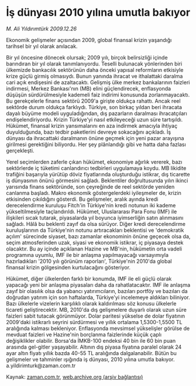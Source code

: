 # İş dünyası 2010 yılına umutla bakıyor

*M. Ali Yıldırımtürk 2009.12.26*

<tr><td class="metin" colspan="2" style="padding-top: 20px; padding-left: 5px; ">Ekonomik gelişmeler açısından 2009, global finansal krizin yaşandığı tarihsel bir yıl olarak anılacak.</td></tr><tr><td class="metin" colspan="2" style="padding-top: 20px; padding-left: 5px; "><p> Bir yıl öncesine dönecek olursak; 2009 yılı, birçok belirsizliği içinde barındıran bir yıl olarak tanımlanıyordu. Teselli bulunacak yönlerinden biri ülkemizde bankacılık sektörünün daha önceki yapısal reformların etkisiyle krize güçlü girmiş olmasıydı. Bunun yanında ihracat ve ithalattaki daralma cari açık endişesini de azaltacaktı. Gelişmiş ülke merkez bankalarının faizleri indirmesi, Merkez Bankası'nın (MB) elini güçlendirecek, enflasyonda düşüşün sürdürülmesiyle kademeli faiz indirimi konusunda zorlanmayacaktı. Bu gerekçelerle finans sektörü 2009'a girişte oldukça rahattı. Ancak reel sektörde durum oldukça farklıydı. Türkiye, son birkaç yıldan beri ihracata dayalı büyüme modeli uyguladığından, dış pazarların daralması ihracatçıları endişelendiriyordu. Krizin Türkiye'yi nasıl etkileyeceği uzun süre tartışıldı. Hükümet, finansal krizin yansımalarını en aza indirmek amacıyla ihtiyaç duyulduğunda, bazı tedbir paketlerini devreye sokacağını açıkladı. İş dünyası da ihracattaki daralmanın önüne geçmek için yeni pazar arayışına girilmesi gerektiğini biliyordu. Her şey plânlandığı gibi ve hatta daha fazlası gerçekleşti.
<p> Yerel seçimlerden zaferle çıkan hükümet, ekonomiye ağırlık vererek, bazı sektörlerde iç tüketimi canlandırıcı tedbirleri uygulamaya koydu. MB likidite trafiğini başarıyla yürütüp döviz fiyatlarında oluşturduğu istikrar, dış ticarette iş dünyasının önünü görmesini sağladı. Beklentiler doğrultusunda yılın ikinci yarısında finans sektöründe, son çeyreğinde de reel sektörde yeniden canlanma başladı. Makro ekonomik göstergelerdeki iyileşmeler de, krizin etkisinden çıkıldığını gösterdi. Bu gelişmeler, aralık ayında kredi derecelendirme kuruluşu Fitch'in Türkiye'nin kredi notunun iki kademe yükseltilmesiyle taçlandırıldı. Hükümet, Uluslararası Para Fonu (IMF) ile ilişkileri sıcak tutarak, piyasalarda yıl boyunca iyimserliğin satın alınmasını sağladı. Hâlâ bu beklenti zayıf da olsa sürüyor. Diğer kredi derecelendirme kuruluşlarının da Türkiye'nin notunu artıracakları beklentisi ve 'demokratik açılım' sürecinde siyaset, bazı zamanlar ekonominin önüne geçecek olsa da, seçim atmosferinden uzak, siyasi ve ekonomik istikrar, iç piyasaya destek olacaktır. Bu ay içinde açıklanan Hazine ve MB'nin, hükümetin orta vadeli programına uyumlu, IMF ile bir anlaşma yapılmayacağı varsayımıyla hazırladıkları '2010 yılı görünüm raporları', Türkiye'nin 2010'da global finansal krizin gölgesinden kurtulacağını gösteriyor.
<p> Hükümet, diğer ülkelerden farklı bir konumda, IMF ile eli güçlü olarak yapacağı yeni bir anlaşma piyasaları daha da rahatlatacaktır. IMF ile anlaşma zayıf bir olasılık olsa da yabancı yatırımcıların, bazıları portföy ve bazıları da doğrudan yatırım için son haftalarda, Türkiye'yi incelemeye aldıkları biliniyor. Bazı ülkelerle vizelerin karşılıklı olarak kaldırılması söz konusu ülkelerle ticareti geliştirecektir. MB, 2010'da dış gelişmelere duyarlı olarak uzun süre faizleri sabit tutacak görünmüyor. Dolar paritesi yükselse de dolar fiyatının 2009'daki istikrarlı seyrini sürdürmesi ve yıllık ortalama 1,5300-1,5500 TL aralığında kalması bekleniyor. Enflasyonda mevsimsel yükselişler görülse de mevduat faizleri ve Hazine'nin borçlanma faizlerinde küçük çaplı değişiklikler olabilir. Borsa'da İMKB-100 endeksi 40 bin ile 60 bin puan arasında gel-gitler yaşayabilir. Altının dış piyasa fiyatına paralel olarak 24 ayar altın fiyatı yıllık bazda 40-55 TL aralığında dalgalanabilir. Bütün bu gelişmeler ve tahminler ışığında iş dünyası, 2010 yılına umutla bakıyor. a.yildirimturk@zaman.com.tr<br/></p></p></p></td></tr>

Kaynak: [zaman.com.tr](http://zaman.com.tr/yazar.do?yazino=932292), [web.archive.org (arşiv bağlantısı)](http://web.archive.org/web/20100204233057/http://www.zaman.com.tr:80/yazar.do?yazino=932292)

